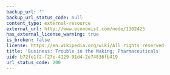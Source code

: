 ```yaml
---
backup_url: ''
backup_url_status_code: null
content_type: external-resource
external_url: http://www.economist.com/node/1302425
has_external_license_warning: true
is_broken: false
license: https://en.wikipedia.org/wiki/All_rights_reserved
title: 'Business: Trouble in the Making; Pharmaceuticals'
uid: b72fe1f2-f27e-4129-91d4-2e74836fb419
url_status_code: 200
---
```

